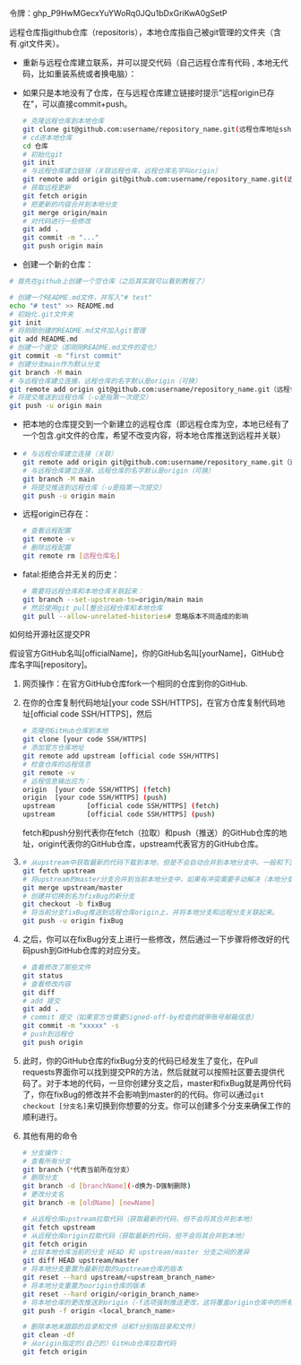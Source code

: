 令牌：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

远程仓库指github仓库（repositoris），本地仓库指自己被git管理的文件夹（含有.git文件夹）。

+ 重新与远程仓库建立联系，并可以提交代码（自己远程仓库有代码 , 本地无代码，比如重装系统或者换电脑）：
  
+ 如果只是本地没有了仓库，在与远程仓库建立链接时提示”远程origin已存在"，可以直接commit+push。
  
  ```bash
  # 克隆远程仓库到本地仓库
  git clone git@github.com:username/repository_name.git(远程仓库地址ssh）
  # cd进本地仓库
  cd 仓库
  # 初始化git
  git init
  # 与远程仓库建立链接（关联远程仓库，远程仓库名字叫origin）
  git remote add origin git@github.com:username/repository_name.git(远程仓库地址ssh)
  # 获取远程更新
  git fetch origin
  # 把更新的内容合并到本地分支
  git merge origin/main
  # 对代码进行一些修改
  git add .
  git commit -m "..."
  git push origin main
  ```

+  创建一个新的仓库：
  
  ```bash
  # 首先在github上创建一个空仓库（之后其实就可以看到教程了）
  
  # 创建一个README.md文件，并写入"# test"
  echo "# test" >> README.md 
  # 初始化.git文件夹
  git init
  # 将刚刚创建的README.md文件加入git管理
  git add README.md 
  # 创建一个提交（即刚刚README.md文件的变化）
  git commit -m "first commit" 
  # 创建分支main作为默认分支
  git branch -M main
  # 与远程仓库建立连接，远程仓库的名字默认是origin（可换）
  git remote add origin git@github.com:username/repository_name.git（远程仓库地址ssh）
  # 将提交推送到远程仓库（-u是指第一次提交）
  git push -u origin main
  ```
  
+ 把本地的仓库提交到一个新建立的远程仓库（即远程仓库为空，本地已经有了一个包含.git文件的仓库，希望不改变内容，将本地仓库推送到远程并关联）

+ ```bash
  # 与远程仓库建立连接（关联）
  git remote add origin git@github.com:username/repository_name.git（远程仓库地址ssh）
  # 与远程仓库建立连接，远程仓库的名字默认是origin（可换）
  git branch -M main
  # 将提交推送到远程仓库（-u是指第一次提交）
  git push -u origin main
  ```

+ 远程origin已存在：
  
  ```bash
  # 查看远程配置
  git remote -v
  # 删除远程配置
  git remote rm [远程仓库名]
  ```
  
+ fatal:拒绝合并无关的历史：
  
  ```bash
  # 需要将远程仓库和本地仓库关联起来：
  git branch --set-upstream-to=origin/main main
  # 然后使用git pull整合远程仓库和本地仓库
  git pull --allow-unrelated-histories# 忽略版本不同造成的影响
  ```

如何给开源社区提交PR

假设官方GitHub名叫[officialName]，你的GitHub名叫[yourName]，GitHub仓库名字叫[repository]。

1. 网页操作：在官方GitHub仓库fork一个相同的仓库到你的GitHub.

2. 在你的仓库复制代码地址[your code SSH/HTTPS]，在官方仓库复制代码地址[official code SSH/HTTPS]，然后

   ```bash
   # 克隆你GitHub仓库到本地
   git clone [your code SSH/HTTPS]
   # 添加官方仓库地址
   git remote add upstream [official code SSH/HTTPS]
   # 检查仓库的远程信息
   git remote -v
   # 远程信息输出应为：
   origin  [your code SSH/HTTPS] (fetch)
   origin  [your code SSH/HTTPS] (push)
   upstream        [official code SSH/HTTPS] (fetch)
   upstream        [official code SSH/HTTPS] (push)
   ```

   fetch和push分别代表你在fetch（拉取）和push（推送）的GitHub仓库的地址，origin代表你的GitHub仓库，upstream代表官方的GitHub仓库。

3. ```bash
   # 从upstream中获取最新的代码下载到本地，但是不会自动合并到本地分支中。一般和下面第二个命令一起使用。
   git fetch upstream
   # 将upstream的master分支合并到当前本地分支中，如果有冲突需要手动解决（本地分支的代码就与upstream的master分支保持同步）
   git merge upstream/master
   # 创建并切换到名为fixBug的新分支
   git checkout -b fixBug
   # 将当前分支fixBug推送到远程仓库origin上，并将本地分支和远程分支关联起来。
   git push -u origin fixBug
   ```

4. 之后，你可以在fixBug分支上进行一些修改，然后通过一下步骤将修改好的代码push到GitHub仓库的对应分支。

   ```bash
   # 查看修改了那些文件
   git status
   # 查看修改内容
   git diff
   # add 提交
   git add .
   # commit 提交（如果官方仓需要Signed-off-by检查的就带账号邮箱信息）
   git commit -m "xxxxx" -s
   # push到远程仓
   git push origin
   ```

5. 此时，你的GitHub仓库的fixBug分支的代码已经发生了变化，在Pull requests界面你可以找到提交PR的方法，然后就就可以按照社区要去提供代码了。对于本地的代码，一旦你创建分支之后，master和fixBug就是两份代码了，你在fixBug的修改并不会影响到master的的代码。你可以通过`git checkout [分支名]`来切换到你想要的分支。你可以创建多个分支来确保工作的顺利进行。

6. 其他有用的命令

   ```bash
   # 分支操作：
   # 查看所有分支
   git branch（*代表当前所在分支）
   # 删除分支
   git branch -d [branchName](-d换为-D强制删除)
   # 更改分支名
   git branch -m [oldName] [newName]
   
   # 从远程仓库upstream拉取代码（获取最新的代码，但不会将其合并到本地）
   git fetch upstream
   # 从远程仓库origin拉取代码（获取最新的代码，但不会将其合并到本地）
   git fetch origin
   # 比较本地仓库当前的分支 HEAD 和 upstream/master 分支之间的差异
   git diff HEAD upstream/master
   # 将本地分支重置为最新拉取的upstream仓库的版本
   git reset --hard upstream/<upstream_branch_name>
   # 将本地分支重置为oorigin仓库的版本
   git reset --hard origin/<origin_branch_name>
   # 将本地仓库的更改推送到origin（-f选项强制推送更改，这将覆盖origin仓库中的所有更改）
   git push -f origin <local_branch_name>
   
   # 删除本地未跟踪的目录和文件（d和f分别指目录和文件）
   git clean -df
   # 从origin指定的(自己的）GitHub仓库拉取代码
   git fetch origin
   ```
   
   
